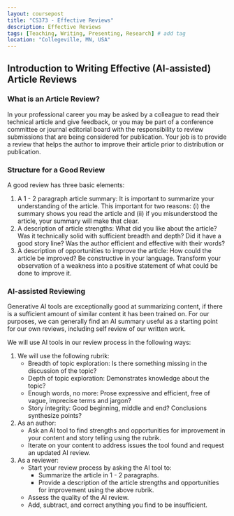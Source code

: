 ```yaml
---
layout: coursepost
title: "CS373 - Effective Reviews"
description: Effective Reviews
tags: [Teaching, Writing, Presenting, Research] # add tag
location: "Collegeville, MN, USA"
---
```


## Introduction to Writing Effective (AI-assisted) Article Reviews

### What is an Article Review?
In your professional career you may be asked by a colleague to read their technical article and give feedback, or you may be part of a conference committee or journal editorial board with the responsibility to review submissions that are being considered for publication.  Your job is to provide a review that helps the author to improve their article prior to distribution or publication.

### Structure for a Good Review
A good review has three basic elements:
1. A 1 - 2 paragraph article summary: It is important to summarize your understanding of the article.  This important for two reasons: (i) the summary shows you read the article and (ii) if you misunderstood the article, your summary will make that clear.
1. A description of article strengths: What did you like about the article? Was it technically solid with sufficient breadth and depth?  Did it have a good story line?  Was the author efficient and effective with their words?
1. A description of opportunities to improve the article: How could the article be improved?  Be constructive in your language.  Transform your observation of a weakness into a positive statement of what could be done to improve it.

### AI-assisted Reviewing
Generative AI tools are exceptionally good at summarizing content, if there is a sufficient amount of similar content it has been trained on.  For our purposes, we can generally find an AI summary useful as a starting point for our own reviews, including self review of our written work.

We will use AI tools in our review process in the following ways:
1. We will use the following rubrik:
   - Breadth of topic exploration: Is there something missing in the discussion of the topic?
   - Depth of topic exploration: Demonstrates knowledge about the topic?
   - Enough words, no more: Prose expressive and efficient, free of vague, imprecise terms and jargon?
   - Story integrity: Good beginning, middle and end? Conclusions synthesize points?
1. As an author: 
   - Ask an AI tool to find strengths and opportunities for improvement in your content and story telling using the rubrik.
   - Iterate on your content to address issues the tool found and request an updated AI review.
1. As a reviewer:
   - Start your review process by asking the AI tool to:
        - Summarize the article in 1 - 2 paragraphs.
        - Provide a description of the article strengths and opportunities for improvement using the above rubrik.
   - Assess the quality of the AI review.
   - Add, subtract, and correct anything you find to be insufficient.
